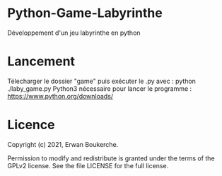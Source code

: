 # Python-Game-Labyrinthe
Développement d'un jeu labyrinthe en python


# Lancement
Télecharger le dossier "game" puis exécuter le .py avec : python ./laby_game.py 
Python3 nécessaire pour lancer le programme : https://www.python.org/downloads/



# Licence
Copyright (c) 2021, Erwan Boukerche.

Permission to modify and redistribute is granted under the terms of the GPLv2 license. See the file LICENSE for the full license.
